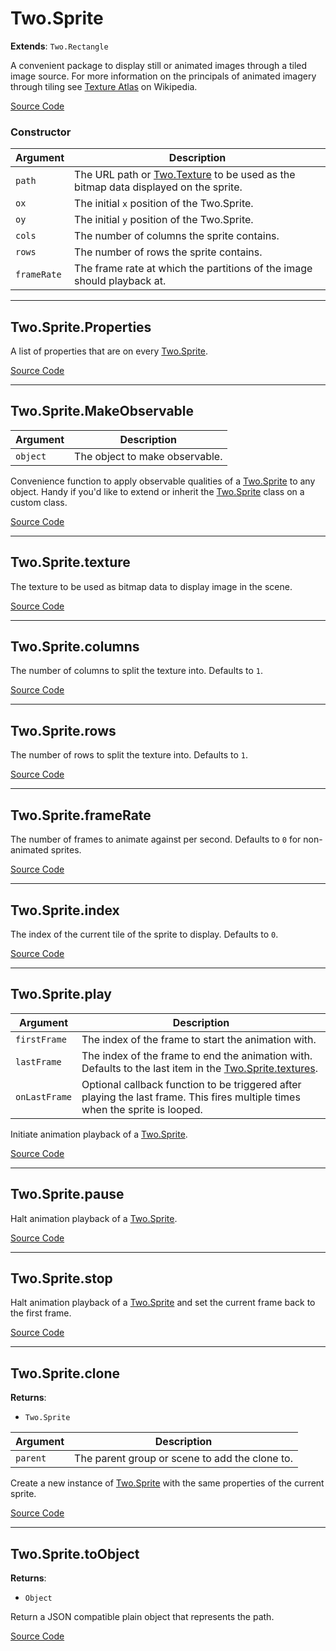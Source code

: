 # Two.Sprite


<div class="extends">

__Extends__: `Two.Rectangle`

</div>


A convenient package to display still or animated images through a tiled image source. For more information on the principals of animated imagery through tiling see [Texture Atlas](https://en.wikipedia.org/wiki/Texture_atlas) on Wikipedia.


<div class="meta">

  [Source Code](https://github.com/jonobr1/two.js/blob/dev/src/effects/sprite.js#L11)

</div>



### Constructor


| Argument | Description |
| ---- | ----------- |
| `path` | The URL path or [Two.Texture](/documentation/texture) to be used as the bitmap data displayed on the sprite. |
| `ox` | The initial `x` position of the Two.Sprite. |
| `oy` | The initial `y` position of the Two.Sprite. |
| `cols` | The number of columns the sprite contains. |
| `rows` | The number of rows the sprite contains. |
| `frameRate` | The frame rate at which the partitions of the image should playback at. |



---

<div class="static member ">

## Two.Sprite.Properties








<div class="properties">

A list of properties that are on every [Two.Sprite](/documentation/sprite).

</div>








<div class="meta">

  [Source Code](https://github.com/jonobr1/two.js/blob/dev/src/effects/sprite.js#L86)

</div>






</div>



---

<div class="static function ">

## Two.Sprite.MakeObservable










<div class="params">

| Argument | Description |
| ---- | ----------- |
| `object` | The object to make observable. |
</div>




<div class="description">

Convenience function to apply observable qualities of a [Two.Sprite](/documentation/sprite) to any object. Handy if you'd like to extend or inherit the [Two.Sprite](/documentation/sprite) class on a custom class.

</div>



<div class="meta">

  [Source Code](https://github.com/jonobr1/two.js/blob/dev/src/effects/sprite.js#L94)

</div>






</div>



---

<div class="instance member ">

## Two.Sprite.texture








<div class="properties">

The texture to be used as bitmap data to display image in the scene.

</div>








<div class="meta">

  [Source Code](https://github.com/jonobr1/two.js/blob/dev/src/effects/sprite.js#L37)

</div>






</div>



---

<div class="instance member ">

## Two.Sprite.columns








<div class="properties">

The number of columns to split the texture into. Defaults to `1`.

</div>








<div class="meta">

  [Source Code](https://github.com/jonobr1/two.js/blob/dev/src/effects/sprite.js#L52)

</div>






</div>



---

<div class="instance member ">

## Two.Sprite.rows








<div class="properties">

The number of rows to split the texture into. Defaults to `1`.

</div>








<div class="meta">

  [Source Code](https://github.com/jonobr1/two.js/blob/dev/src/effects/sprite.js#L60)

</div>






</div>



---

<div class="instance member ">

## Two.Sprite.frameRate








<div class="properties">

The number of frames to animate against per second. Defaults to `0` for non-animated sprites.

</div>








<div class="meta">

  [Source Code](https://github.com/jonobr1/two.js/blob/dev/src/effects/sprite.js#L68)

</div>






</div>



---

<div class="instance member ">

## Two.Sprite.index








<div class="properties">

The index of the current tile of the sprite to display. Defaults to `0`.

</div>








<div class="meta">

  [Source Code](https://github.com/jonobr1/two.js/blob/dev/src/effects/sprite.js#L76)

</div>






</div>



---

<div class="instance function ">

## Two.Sprite.play










<div class="params">

| Argument | Description |
| ---- | ----------- |
| `firstFrame` | The index of the frame to start the animation with. |
| `lastFrame` | The index of the frame to end the animation with. Defaults to the last item in the [Two.Sprite.textures](/documentation/sprite#two-sprite-textures). |
| `onLastFrame` | Optional callback function to be triggered after playing the last frame. This fires multiple times when the sprite is looped. |
</div>




<div class="description">

Initiate animation playback of a [Two.Sprite](/documentation/sprite).

</div>



<div class="meta">

  [Source Code](https://github.com/jonobr1/two.js/blob/dev/src/effects/sprite.js#L243)

</div>






</div>



---

<div class="instance function ">

## Two.Sprite.pause













<div class="description">

Halt animation playback of a [Two.Sprite](/documentation/sprite).

</div>



<div class="meta">

  [Source Code](https://github.com/jonobr1/two.js/blob/dev/src/effects/sprite.js#L279)

</div>






</div>



---

<div class="instance function ">

## Two.Sprite.stop













<div class="description">

Halt animation playback of a [Two.Sprite](/documentation/sprite) and set the current frame back to the first frame.

</div>



<div class="meta">

  [Source Code](https://github.com/jonobr1/two.js/blob/dev/src/effects/sprite.js#L291)

</div>






</div>



---

<div class="instance function ">

## Two.Sprite.clone




<div class="returns">

__Returns__:



+ `Two.Sprite`




</div>







<div class="params">

| Argument | Description |
| ---- | ----------- |
| `parent` | The parent group or scene to add the clone to. |
</div>




<div class="description">

Create a new instance of [Two.Sprite](/documentation/sprite) with the same properties of the current sprite.

</div>



<div class="meta">

  [Source Code](https://github.com/jonobr1/two.js/blob/dev/src/effects/sprite.js#L305)

</div>






</div>



---

<div class="instance function ">

## Two.Sprite.toObject




<div class="returns">

__Returns__:



+ `Object`




</div>










<div class="description">

Return a JSON compatible plain object that represents the path.

</div>



<div class="meta">

  [Source Code](https://github.com/jonobr1/two.js/blob/dev/src/effects/sprite.js#L332)

</div>






</div>


